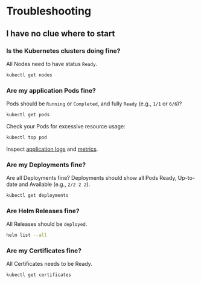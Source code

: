 Troubleshooting
===============

## I have no clue where to start

### Is the Kubernetes clusters doing fine?

All Nodes need to have status `Ready`.

```bash
kubectl get nodes
```

### Are my application Pods fine?

Pods should be `Running` or `Completed`, and fully `Ready` (e.g., `1/1` or `6/6`)?

```bash
kubectl get pods
```

Check your Pods for excessive resource usage:

```bash
kubectl top pod
```

Inspect [application logs](../logs) and [metrics](../metrics).

### Are my Deployments fine?

Are all Deployments fine? Deployments should show all Pods Ready, Up-to-date and Available (e.g., `2/2 2 2`).

```bash
kubectl get deployments
```

### Are Helm Releases fine?

All Releases should be `deployed`.

```bash
helm list --all
```

### Are my Certificates fine?

All Certificates needs to be Ready.

```bash
kubectl get certificates
```

